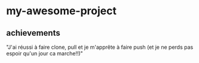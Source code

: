 # my-awesome-project
## achievements

"J'ai réussi à faire clone, pull et je m'apprête à faire push (et je ne perds pas espoir qu'un jour ca marche!!)"